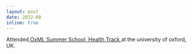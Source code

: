 ```yaml
---
layout: post
date: 2022-08
inline: true
---
```


Attended<a href="https://www.oxfordml.school"> OxML Summer School, Health Track </a>at the university of oxford, UK.
 
